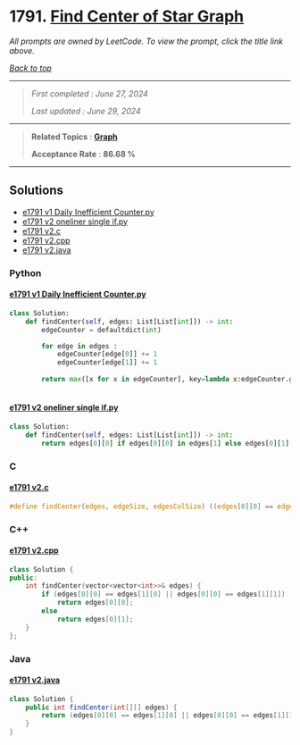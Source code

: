 # 1791. [Find Center of Star Graph](<https://leetcode.com/problems/find-center-of-star-graph>)

*All prompts are owned by LeetCode. To view the prompt, click the title link above.*

*[Back to top](<../README.md>)*

------

> *First completed : June 27, 2024*
>
> *Last updated : June 29, 2024*

------

> **Related Topics** : **[Graph](<by_topic/Graph.md>)**
>
> **Acceptance Rate** : **86.68 %**

------

## Solutions

- [e1791 v1 Daily Inefficient Counter.py](<../my-submissions/e1791 v1 Daily Inefficient Counter.py>)
- [e1791 v2 oneliner single if.py](<../my-submissions/e1791 v2 oneliner single if.py>)
- [e1791 v2.c](<../my-submissions/e1791 v2.c>)
- [e1791 v2.cpp](<../my-submissions/e1791 v2.cpp>)
- [e1791 v2.java](<../my-submissions/e1791 v2.java>)
### Python
#### [e1791 v1 Daily Inefficient Counter.py](<../my-submissions/e1791 v1 Daily Inefficient Counter.py>)
```Python
class Solution:
    def findCenter(self, edges: List[List[int]]) -> int:
        edgeCounter = defaultdict(int)

        for edge in edges :
            edgeCounter[edge[0]] += 1
            edgeCounter[edge[1]] += 1
            
        return max([x for x in edgeCounter], key=lambda x:edgeCounter.get(x))
        
```

#### [e1791 v2 oneliner single if.py](<../my-submissions/e1791 v2 oneliner single if.py>)
```Python
class Solution:
    def findCenter(self, edges: List[List[int]]) -> int:
        return edges[0][0] if edges[0][0] in edges[1] else edges[0][1]

```

### C
#### [e1791 v2.c](<../my-submissions/e1791 v2.c>)
```C
#define findCenter(edges, edgeSize, edgesColSize) ((edges[0][0] == edges[1][0] || edges[0][0] == edges[1][1]) ? edges[0][0] : edges[0][1])
```

### C++
#### [e1791 v2.cpp](<../my-submissions/e1791 v2.cpp>)
```C++
class Solution {
public:
    int findCenter(vector<vector<int>>& edges) {
        if (edges[0][0] == edges[1][0] || edges[0][0] == edges[1][1])
            return edges[0][0];
        else
            return edges[0][1];
    }
};
```

### Java
#### [e1791 v2.java](<../my-submissions/e1791 v2.java>)
```Java
class Solution {
    public int findCenter(int[][] edges) {
        return (edges[0][0] == edges[1][0] || edges[0][0] == edges[1][1]) ? edges[0][0] : edges[0][1];
    }
}
```

